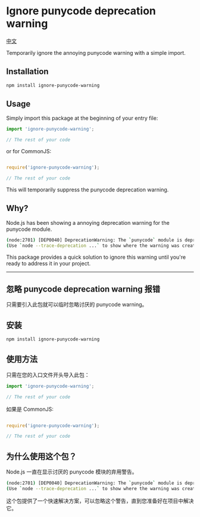 # Ignore punycode deprecation warning 

[中文](#chinese)

Temporarily ignore the annoying punycode warning with a simple import.

## Installation

```bash
npm install ignore-punycode-warning
```
## Usage

Simply import this package at the beginning of your entry file:

```ts
import 'ignore-punycode-warning';

// The rest of your code
```

or for CommonJS:

```js

require('ignore-punycode-warning');

// The rest of your code
```
This will temporarily suppress the punycode deprecation warning.

## Why?

Node.js has been showing a annoying deprecation warning for the punycode module. 

```bash
(node:2701) [DEP0040] DeprecationWarning: The `punycode` module is deprecated. Please use a userland alternative instead.
(Use `node --trace-deprecation ...` to show where the warning was created)
```

This package provides a quick solution to ignore this warning until you're ready to address it in your project.

-----

<a name="chinese"></a>

## 忽略 punycode deprecation warning 报错

只需要引入此包就可以临时忽略讨厌的 punycode warning。

## 安装

```bash
npm install ignore-punycode-warning
```

## 使用方法

只需在您的入口文件开头导入此包：


```ts
import 'ignore-punycode-warning';

// The rest of your code
```

如果是 CommonJS:

```js

require('ignore-punycode-warning');

// The rest of your code
```

## 为什么使用这个包？

Node.js 一直在显示讨厌的 punycode 模块的弃用警告。

```bash
(node:2701) [DEP0040] DeprecationWarning: The `punycode` module is deprecated. Please use a userland alternative instead.
(Use `node --trace-deprecation ...` to show where the warning was created)
```

这个包提供了一个快速解决方案，可以忽略这个警告，直到您准备好在项目中解决它。

